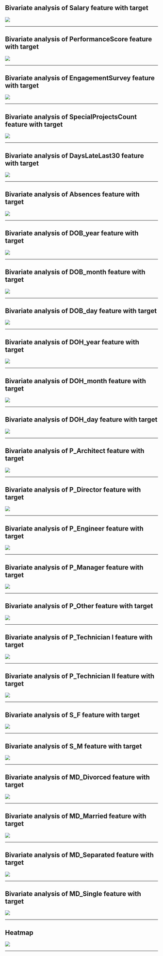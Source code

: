 ## Bivariate analysis of Salary feature with target

![](Salary_target.png)

------------------------------------------------------
## Bivariate analysis of PerformanceScore feature with target

![](PerformanceScore_target.png)

------------------------------------------------------
## Bivariate analysis of EngagementSurvey feature with target

![](EngagementSurvey_target.png)

------------------------------------------------------
## Bivariate analysis of SpecialProjectsCount feature with target

![](SpecialProjectsCount_target.png)

------------------------------------------------------
## Bivariate analysis of DaysLateLast30 feature with target

![](DaysLateLast30_target.png)

------------------------------------------------------
## Bivariate analysis of Absences feature with target

![](Absences_target.png)

------------------------------------------------------
## Bivariate analysis of DOB_year feature with target

![](DOB_year_target.png)

------------------------------------------------------
## Bivariate analysis of DOB_month feature with target

![](DOB_month_target.png)

------------------------------------------------------
## Bivariate analysis of DOB_day feature with target

![](DOB_day_target.png)

------------------------------------------------------
## Bivariate analysis of DOH_year feature with target

![](DOH_year_target.png)

------------------------------------------------------
## Bivariate analysis of DOH_month feature with target

![](DOH_month_target.png)

------------------------------------------------------
## Bivariate analysis of DOH_day feature with target

![](DOH_day_target.png)

------------------------------------------------------
## Bivariate analysis of P_Architect feature with target

![](P_Architect_target.png)

------------------------------------------------------
## Bivariate analysis of P_Director feature with target

![](P_Director_target.png)

------------------------------------------------------
## Bivariate analysis of P_Engineer feature with target

![](P_Engineer_target.png)

------------------------------------------------------
## Bivariate analysis of P_Manager feature with target

![](P_Manager_target.png)

------------------------------------------------------
## Bivariate analysis of P_Other feature with target

![](P_Other_target.png)

------------------------------------------------------
## Bivariate analysis of P_Technician I feature with target

![](P_Technician_I_target.png)

------------------------------------------------------
## Bivariate analysis of P_Technician II feature with target

![](P_Technician_II_target.png)

------------------------------------------------------
## Bivariate analysis of S_F feature with target

![](S_F_target.png)

------------------------------------------------------
## Bivariate analysis of S_M  feature with target

![](S_M__target.png)

------------------------------------------------------
## Bivariate analysis of MD_Divorced feature with target

![](MD_Divorced_target.png)

------------------------------------------------------
## Bivariate analysis of MD_Married feature with target

![](MD_Married_target.png)

------------------------------------------------------
## Bivariate analysis of MD_Separated feature with target

![](MD_Separated_target.png)

------------------------------------------------------
## Bivariate analysis of MD_Single feature with target

![](MD_Single_target.png)

------------------------------------------------------
## Heatmap
![](heatmap.png)

------------------------------------------------------
